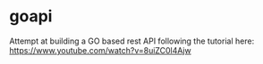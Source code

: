 # goapi
Attempt at building a GO based rest API following the tutorial here: https://www.youtube.com/watch?v=8uiZC0l4Ajw
